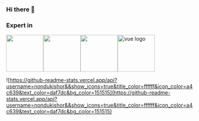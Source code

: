### Hi there 👋
### Expert in

<div style="display:flex;">
<img height="100" width="100" src="https://avatars1.githubusercontent.com/u/25158?s=200&v=4"/>
<img height="100" width="100" src="https://avatars3.githubusercontent.com/u/9950313?s=200&v=4"/>
 <img height="100" width="100" src="https://icons-for-free.com/iconfiles/png/512/design+development+facebook+framework+mobile+react+icon-1320165723839064798.png">
 <img height="100" width="100" class="hero-logo" src="https://vuejs.org/images/logo.png" alt="vue logo">
</div>

![https://github-readme-stats.vercel.app/api?username=nondukishor&&show_icons=true&title_color=ffffff&icon_color=a4c639&text_color=daf7dc&bg_color=151515](https://github-readme-stats.vercel.app/api?username=nondukishor&&show_icons=true&title_color=ffffff&icon_color=a4c639&text_color=daf7dc&bg_color=151515)

